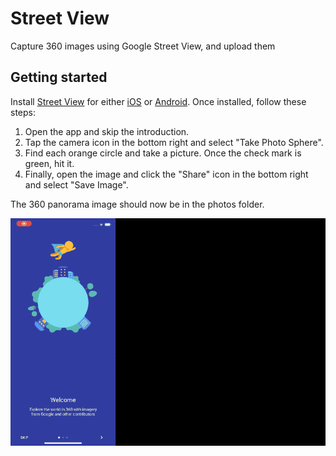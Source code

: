 # Street View

Capture 360 images using Google Street View, and upload them 

## Getting started

Install [Street View](https://www.google.com/streetview/) for either [iOS](https://apps.apple.com/us/app/google-street-view/id904418768) or [Android](https://play.google.com/store/apps/details?id=com.google.android.street&hl=en).  Once installed, follow these steps:

1. Open the app and skip the introduction.
2. Tap the camera icon in the bottom right and select "Take Photo Sphere".
3. Find each orange circle and take a picture. Once the check mark is green, hit it.
4. Finally, open the image and click the "Share" icon in the bottom right and select "Save Image".

The 360 panorama image should now be in the photos folder.

![](../.gitbook/assets/streetview%20%281%29.gif)

